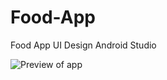 # Food-App
Food App UI Design Android Studio


![Preview of app](https://github.com/Bekithemba-Mdluli/Food-App/main/screenshot.png?raw=true)
